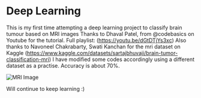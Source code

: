 # Deep Learning

This is my first time attempting a deep learning project to classify brain tumour based on MRI images
Thanks to Dhaval Patel, from @codebasics on Youtube for the tutorial.
Full playlist: (https://youtu.be/dGtDTjYs3xc)
Also thanks to Navoneel Chakrabarty, Swati Kanchan for the mri dataset on Kaggle
(https://www.kaggle.com/datasets/sartajbhuvaji/brain-tumor-classification-mri)
I have modified some codes accordingly using a different dataset as a practise.
Accuracy is about 70%.

![MRI Image]([https://upload.wikimedia.org/wikipedia/commons/0/02/Brain_MRI_131716_T2.png])


Will continue to keep learning :)



